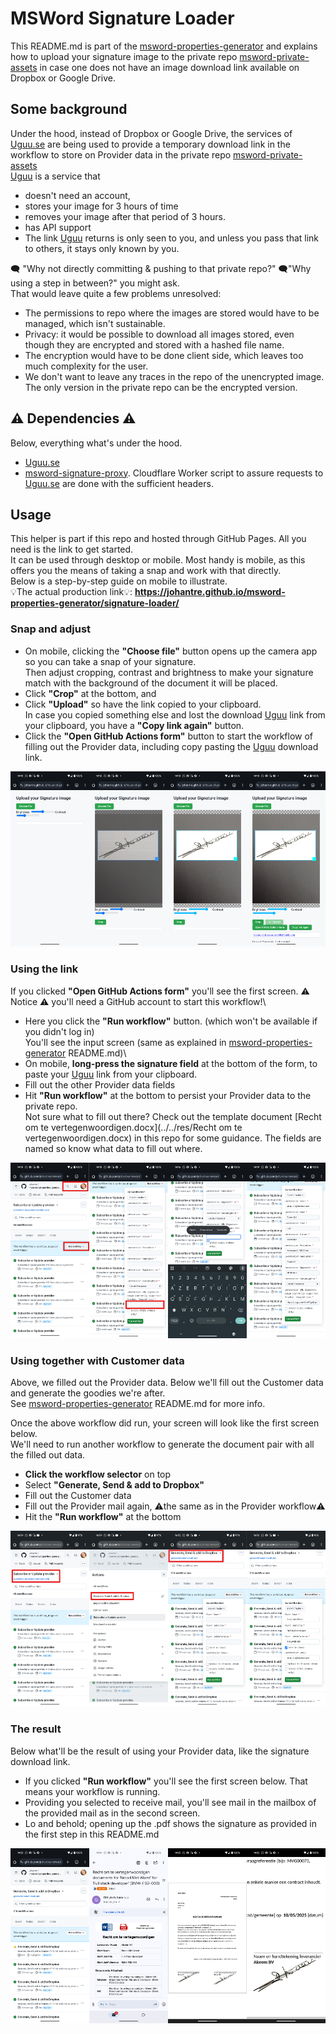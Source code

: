 # MSWord Signature Loader

This README.md is part of the [msword-properties-generator](https://github.com/johantre/msword-properties-generator) and explains how to upload your signature image to the private repo [msword-private-assets](https://github.com/johantre/msword-private-assets) in case one does not have an image download link available on Dropbox or Google Drive. 

## Some background
Under the hood, instead of Dropbox or Google Drive, the services of [Uguu.se](https://uguu.se/) are being used to provide a temporary download link in the workflow to store on Provider data in the private repo [msword-private-assets](https://github.com/johantre/msword-private-assets)\
[Uguu](https://uguu.se/) is a service that 
- doesn't need an account, 
- stores your image for 3 hours of time 
- removes your image after that period of 3 hours.
- has API support
- The link [Uguu](https://uguu.se/) returns is only seen to you, and unless you pass that link to others, it stays only known by you. 

🗨️ "Why not directly committing & pushing to that private repo?" 🗨️"Why using a step in between?" you might ask.\
That would leave quite a few problems unresolved:
- The permissions to repo where the images are stored would have to be managed, which isn't sustainable.
- Privacy: it would be possible to download all images stored, even though they are encrypted and stored with a hashed file name.
- The encryption would have to be done client side, which leaves too much complexity for the user.
- We don't want to leave any traces in the repo of the unencrypted image. The only version in the private repo can be the encrypted version.

## ⚠️ Dependencies ⚠️
Below, everything what's under the hood.
- [Uguu.se](https://uguu.se/)
- [msword-signature-proxy](https://github.com/johantre/msword-signature-proxy). Cloudflare Worker script to assure requests to [Uguu.se](https://uguu.se/) are done with the sufficient headers.

## Usage 
This helper is part if this repo and hosted through GitHub Pages. All you need is the link to get started.\
It can be used through desktop or mobile. Most handy is mobile, as this offers you the means of taking a snap and work with that directly.\
Below is a step-by-step guide on mobile to illustrate.\
💡The actual production link💡:  **https://johantre.github.io/msword-properties-generator/signature-loader/**

### Snap and adjust
- On mobile, clicking the **"Choose file"** button opens up the camera app so you can take a snap of your signature.\
Then adjust cropping, contrast and brightness to make your signature match with the background of the document it will be placed.
- Click **"Crop"** at the bottom, and 
- Click **"Upload"** so have the link copied to your clipboard.\
In case you copied something else and lost the download [Uguu](https://uguu.se/) link from your clipboard, you have a **"Copy link again"** button.
- Click the **"Open GitHub Actions form"** button to start the workflow of filling out the Provider data, including copy pasting the [Uguu](https://uguu.se/) download link. 
<div style="display: flex; justify-content: space-between;">
<a href="../../assets/signature-loader/Signature Loader1.png"><img src="../../assets/signature-loader/Signature Loader1.png" width="240"></a>
<a href="../../assets/signature-loader/Signature Loader2.png"><img src="../../assets/signature-loader/Signature Loader2.png" width="240"></a>
<a href="../../assets/signature-loader/Signature Loader3.png"><img src="../../assets/signature-loader/Signature Loader3.png" width="240"></a>
<a href="../../assets/signature-loader/Signature Loader4.png"><img src="../../assets/signature-loader/Signature Loader4.png" width="240"></a>
</div>

### Using the link
If you clicked **"Open GitHub Actions form"** you'll see the first screen. ⚠️ Notice ⚠️ you'll need a GitHub account to start this workflow!\
- Here you click the **"Run workflow"** button. (which won't be available if you didn't log in)\
You'll see the input screen (same as explained in [msword-properties-generator](https://github.com/johantre/msword-properties-generator) README.md)\
- On mobile, **long-press the signature field** at the bottom of the form, to paste your [Uguu](https://uguu.se/) link from your clipboard.
- Fill out the other Provider data fields
- Hit **"Run workflow"** at the bottom to persist your Provider data to the private repo.\
Not sure what to fill out there?  Check out the template document [Recht om te vertegenwoordigen.docx](../../res/Recht om te vertegenwoordigen.docx) in this repo for some guidance. The fields are named so know what data to fill out where. 
<div style="display: flex; justify-content: space-between;">
<a href="../../assets/signature-loader/Signature Loader5.png"><img src="../../assets/signature-loader/Signature Loader5.png" width="240"></a>
<a href="../../assets/signature-loader/Signature Loader6.png"><img src="../../assets/signature-loader/Signature Loader6.png" width="240"></a>
<a href="../../assets/signature-loader/Signature Loader7.png"><img src="../../assets/signature-loader/Signature Loader7.png" width="240"></a>
<a href="../../assets/signature-loader/Signature Loader8.png"><img src="../../assets/signature-loader/Signature Loader8.png" width="240"></a>
</div>

### Using together with Customer data
Above, we filled out the Provider data.  Below we'll fill out the Customer data and generate the goodies we're after.\
See [msword-properties-generator](https://github.com/johantre/msword-properties-generator) README.md for more info.

Once the above workflow did run, your screen will look like the first screen below.\
We'll need to run another workflow to generate the document pair with all the filled out data.
- **Click the workflow selector** on top
- Select **"Generate, Send & add to Dropbox"**
- Fill out the Customer data
- Fill out the Provider mail again, ⚠️the same as in the Provider workflow⚠️
- Hit the **"Run workflow"** at the bottom 

<div style="display: flex; justify-content: space-between;">
<a href="../../assets/signature-loader/Usage1.png"><img src="../../assets/signature-loader/Usage1.png" width="240"></a>
<a href="../../assets/signature-loader/Usage2.png"><img src="../../assets/signature-loader/Usage2.png" width="240"></a>
<a href="../../assets/signature-loader/Usage3.png"><img src="../../assets/signature-loader/Usage3.png" width="240"></a>
<a href="../../assets/signature-loader/Usage4.png"><img src="../../assets/signature-loader/Usage4.png" width="240"></a>
</div>

### The result 
Below what'll be the result of using your Provider data, like the signature download link.

- If you clicked **"Run workflow"** you'll see the first screen below. That means your workflow is running.  
- Providing you selected to receive mail, you'll see mail in the mailbox of the provided mail as in the second screen.
- Lo and behold; opening up the .pdf shows the signature as provided in the first step in this README.md

<div style="display: flex; justify-content: space-between;">
<a href="../../assets/signature-loader/Signature Loader-GenerateSend1.png"><img src="../../assets/signature-loader/Signature Loader-GenerateSend1.png" width="240"></a>
<a href="../../assets/signature-loader/Signature Loader-GenerateSend2.png"><img src="../../assets/signature-loader/Signature Loader-GenerateSend2.png" width="240"></a>
<a href="../../assets/signature-loader/Signature Loader-GenerateSend3.png"><img src="../../assets/signature-loader/Signature Loader-GenerateSend3.png" width="240"></a>
<a href="../../assets/signature-loader/Signature Loader-GenerateSend4.png"><img src="../../assets/signature-loader/Signature Loader-GenerateSend4.png" width="240"></a>
</div>


